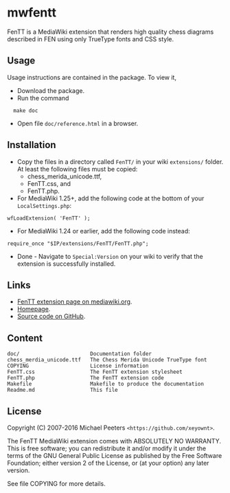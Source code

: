 # mwfentt
FenTT is a MediaWiki extension that renders high quality chess diagrams described in FEN using only TrueType fonts and CSS style.

## Usage

Usage instructions are contained in the package. To view it,
* Download the package.
* Run the command
```
  make doc
```
* Open file `doc/reference.html` in a browser.

## Installation

* Copy the files in a directory called `FenTT/` in your wiki `extensions/` folder. At least the following files must be copied:
  * chess_merida_unicode.ttf,
  * FenTT.css, and
  * FenTT.php.
* For MediaWiki 1.25+, add the following code at the bottom of your `LocalSettings.php`:
```
wfLoadExtension( 'FenTT' );
```
* For MediaWiki 1.24 or earlier, add the following code instead:
```
require_once "$IP/extensions/FenTT/FenTT.php";
```
* Done - Navigate to `Special:Version` on your wiki to verify that the extension is successfully installed.

## Links

* [FenTT extension page on mediawiki.org](http://www.mediawiki.org/wiki/Extension:FenTT).
* [Homepage](http://mip.noekeon.org/mwfentt).
* [Source code on GitHub](https://github.com/xeyownt/mwfentt).

## Content

```
doc/                       Documentation folder
chess_merdia_unicode.ttf   The Chess Merida Unicode TrueType font
COPYING                    License information
FenTT.css                  The FenTT extension stylesheet
FenTT.php                  The FenTT extension code
Makefile                   Makefile to produce the documentation
Readme.md                  This file
```

## License

Copyright (C) 2007-2016  Michael Peeters `<https://github.com/xeyownt>`.

The FenTT MediaWiki extension comes with ABSOLUTELY NO WARRANTY. This is free software; you can redistribute it and/or modify it under the terms of the GNU
General Public License as published by the Free Software Foundation; either version 2 of the License, or (at your option) any later version.

See file COPYING for more details.

